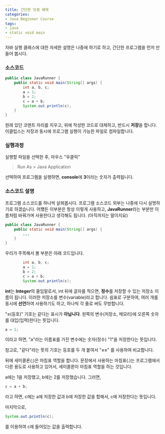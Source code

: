 ```yaml
---
title: 간단한 덧셈 예제
categories:
- Java Beginner Course
tags:
- java
- static void main
---
```


자바 실행 클래스에 대한 자세한 설명은 나중에 하기로 하고, 간단한 프로그램을 먼저 만들어 봅시다.

### 소스코드

```java
public class JavaRunner {	
	public static void main(String[] args) {		
		int a, b, c;
		a = 1;
		b = 2;
		c = a + b;		
		System.out.println(c);		
	}
}
```

원래 있던 코멘트 자리를 지우고, 위에 작성한 코드로 대체하고, 반드시 **저장**을 합니다. 이클립스는 저장과 동시에 프로그램 실행이 가능한 파일로 컴파일합니다.

### 실행과정

실행할 파일을 선택한 후, 마우스 "우클릭"   

> Run As > Java Application

선택하여 프로그램을 실행하면, **console**에 **3**이라는 숫자가 출력됩니다.


### 소스코드 설명

프로그램 소스코드를 하나씩 살펴봅시다. 프로그램 소스코드 외부는 나중에 다시 설명하기로 하겠습니다.
어쨌든 이부분은 항상 이렇게 사용하고, **JavaRunner**라는 부분만 이름처럼 바꿔가며 사용한다고 생각해도 됩니다. (아직까지는 말이지요)

```java
public class JavaRunner {	
	public static void main(String[] args) {		
		...	
	}
}
```

우리가 주목해서 볼 부분은 아래 코드입니다.

```java
		int a, b, c;
		a = 1;
		b = 2;
		c = a + b;		
		System.out.println(c);	
```

**int**는 **Integer**의 줄임말로서, int 뒤에 글자를 적으면, **정수**를 저장할 수 있는 저장소 이름이 됩니다. 이러한 저장소를 변수(variable)라고 합니다. 쉼표로 구분하여, 여러 개를 동시에 **선언**하여 사용하기도 하고, 하나씩 각 줄로 써도 무방합니다.

"**=**(등호)" 기호는 같다는 표시가 **아닙니다**. 왼쪽의 변수(저장소, 메모리)에 오른쪽 숫자를 대입(입력)한다는 뜻입니다.

```java
a = 1;
```

이라고 하면, "a"라는 이름표를 가진 변수에는 숫자(정수) "1"을 저장한다는 뜻입니다.

참고로, "같다"라는 뜻의 기호는 등호를 두 개 붙여서 "**==**" 를 사용하여 비교합니다.

뒤에 세미콜론(;)은 마침표 역할을 합니다. 문장에서 사용하는 마침표(.)는 프로그램에서 다른 용도로 사용하고 있어서, 세미콜론이 마침표 역할을 하는 것입니다.

a에는 1을 저장했고, b에는 2를 저장했습니다. 그러면,

```java
c = a + b;
```

라고 하면, c에는 a에 저장한 값과 b에 저장한 값을 합해서, c에 저장한다는 뜻입니다.

마지막으로,

```java
System.out.println(c);
```

를 이용하여 c에 들어있는 값을 출력합니다.
